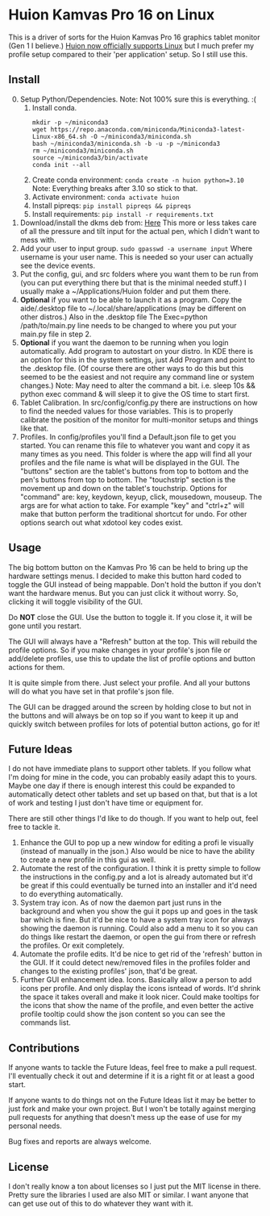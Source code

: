 # Huion Kamvas Pro 16 on Linux

This is a driver of sorts for the Huion Kamvas Pro 16 graphics tablet monitor (Gen 1 I believe.) [Huion now officially supports Linux](https://www.huion.com/download) but I much prefer my profile setup compared to their 'per application' setup. So I still use this.

## Install

0. Setup Python/Dependencies. Note: Not 100% sure this is everything. :(
    1. Install conda.
        ```
        mkdir -p ~/miniconda3
        wget https://repo.anaconda.com/miniconda/Miniconda3-latest-Linux-x86_64.sh -O ~/miniconda3/miniconda.sh
        bash ~/miniconda3/miniconda.sh -b -u -p ~/miniconda3
        rm ~/miniconda3/miniconda.sh
        source ~/miniconda3/bin/activate
        conda init --all
        ```
    2. Create conda environment: `conda create -n huion python=3.10` Note: Everything breaks after 3.10 so stick to that.
    3. Activate environment: `conda activate huion`
    4. Install pipreqs: `pip install pipreqs && pipreqs`
    5. Install requirements: `pip install -r requirements.txt`
1. Download/install the dkms deb from: [Here](https://github.com/DIGImend/digimend-kernel-drivers/releases) This more or less takes care of all the pressure and tilt input for the actual pen, which I didn't want to mess with.
2. Add your user to input group. `sudo gpasswd -a username input` Where username is your user name. This is needed so your user can actually see the device events.
3. Put the config, gui, and src folders where you want them to be run from (you can put everything there but that is the minimal needed stuff.) I usually make a ~/Applications/Huion folder and put them there.
4. **Optional** if you want to be able to launch it as a program. Copy the aide/.desktop file to ~/.local/share/applications (may be different on other distros.) Also in the .desktop file The Exec=python /path/to/main.py line needs to be changed to where you put your main.py file in step 2.
5. **Optional** if you want the daemon to be running when you login automatically. Add program to autostart on your distro. In KDE there is an option for this in the system settings, just Add Program and point to the .desktop file. (Of course there are other ways to do this but this seemed to be the easiest and not require any command line or system changes.) Note: May need to alter the command a bit. i.e. sleep 10s && python exec command & will sleep it to give the OS time to start first.
6. Tablet Calibration. In src/config/config.py there are instructions on how to find the needed values for those variables. This is to properly calibrate the position of the monitor for multi-monitor setups and things like that.
7. Profiles. In config/profiles you'll find a Default.json file to get you started. You can rename this file to whatever you want and copy it as many times as you need. This folder is where the app will find all your profiles and the file name is what will be displayed in the GUI. The "buttons" section are the tablet's buttons from top to bottom and the pen's buttons from top to bottom. The "touchstrip" section is the movement up and down on the tablet's touchstrip. Options for "command" are: key, keydown, keyup, click, mousedown, mouseup. The args are for what action to take. For example "key" and "ctrl+z" will make that button perform the traditional shortcut for undo. For other options search out what xdotool key codes exist.

## Usage

The big bottom button on the Kamvas Pro 16 can be held to bring up the hardware settings menus. I decided to make this button hard coded to toggle the GUI instead of being mappable. Don't hold the button if you don't want the hardware menus. But you can just click it without worry. So, clicking it will toggle visibility of the GUI.

Do **NOT** close the GUI. Use the button to toggle it. If you close it, it will be gone until you restart.

The GUI will always have a "Refresh" button at the top. This will rebuild the profile options. So if you make changes in your profile's json file or add/delete profiles, use this to update the list of profile options and button actions for them.

It is quite simple from there. Just select your profile. And all your buttons will do what you have set in that profile's json file.

The GUI can be dragged around the screen by holding close to but not in the buttons and will always be on top so if you want to keep it up and quickly switch between profiles for lots of potential button actions, go for it!

## Future Ideas

I do not have immediate plans to support other tablets. If you follow what I'm doing for mine in the code, you can probably easily adapt this to yours. Maybe one day if there is enough interest this could be expanded to automatically detect other tablets and set up based on that, but that is a lot of work and testing I just don't have time or equipment for.

There are still other things I'd like to do though. If you want to help out, feel free to tackle it.

1. Enhance the GUI to pop up a new window for editing a profi
le visually (instead of manually in the json.) Also would be nice to have the ability to create a new profile in this gui as well.
2. Automate the rest of the configuration. I think it is pretty simple to follow the instructions in the config.py and a lot is already automated but it'd be great if this could eventually be turned into an installer and it'd need to do everything automatically.
3. System tray icon. As of now the daemon part just runs in the background and when you show the gui it pops up and goes in the task bar which is fine. But it'd be nice to have a system tray icon for always showing the daemon is running. Could also add a menu to it so you can do things like restart the daemon, or open the gui from there or refresh the profiles. Or exit completely.
4. Automate the profile edits. It'd be nice to get rid of the 'refresh' button in the GUI. If it could detect new/removed files in the profiles folder and changes to the existing profiles' json, that'd be great.
5. Further GUI enhancement idea. Icons. Basically allow a person to add icons per profile. And only display the icons isntead of words. It'd shrink the space it takes overall and make it look nicer. Could make tooltips for the icons that show the name of the profile, and even better the active profile tooltip could show the json content so you can see the commands list.


## Contributions

If anyone wants to tackle the Future Ideas, feel free to make a pull request. I'll eventually check it out and determine if it is a right fit or at least a good start.

If anyone wants to do things not on the Future Ideas list it may be better to just fork and make your own project. But I won't be totally against merging pull requests for anything that doesn't mess up the ease of use for my personal needs.

Bug fixes and reports are always welcome.

## License

I don't really know a ton about licenses so I just put the MIT license in there. Pretty sure the libraries I used are also MIT or similar. I want anyone that can get use out of this to do whatever they want with it.
